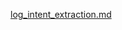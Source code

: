 [log_intent_extraction.md](https://github.com/user-attachments/files/21032504/log_intent_extraction.md)
